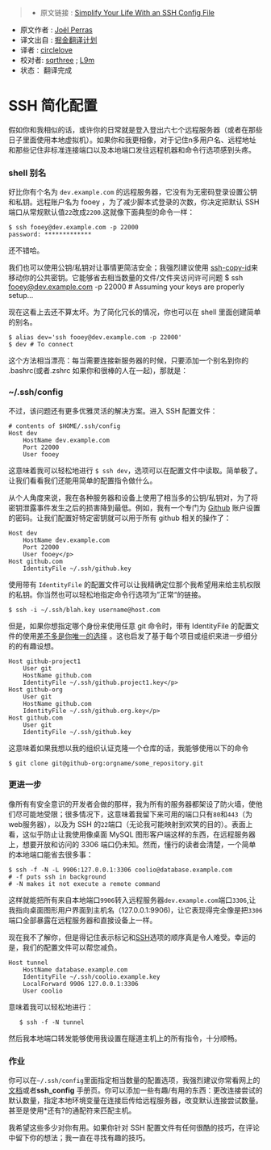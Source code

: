 >* 原文链接 : [Simplify Your Life With an SSH Config File](http://nerderati.com/2011/03/17/simplify-your-life-with-an-ssh-config-file/)
* 原文作者 : [Joël Perras](http://nerderati.com/about/)
* 译文出自 : [掘金翻译计划](https://github.com/xitu/gold-miner)
* 译者 : [circlelove](https://github.com/circlelove)
* 校对者: [sqrthree](https://github.com/sqrthree) ; [L9m](https://github.com/L9m)
* 状态： 翻译完成

# SSH 简化配置

假如你和我相似的话，或许你的日常就是登入登出六七个远程服务器（或者在那些日子里面使用本地虚拟机）。如果你和我更相像，对于记住n多用户名、远程地址和那些记住非标准连接端口以及本地端口发往远程机器和命令行选项感到头疼。

### shell 别名

好比你有个名为 `dev.example.com` 的远程服务器，它没有为无密码登录设置公钥和私钥。远程账户名为 fooey ，为了减少脚本式登录的次数，你决定把默认 SSH 端口从常规默认值`22`改成`2200`.这就像下面典型的命令一样：

    $ ssh fooey@dev.example.com -p 22000
    password: *************

还不错哈。

我们也可以使用公钥/私钥对让事情更简洁安全；我强烈建议使用 [ssh-copy-id](http://linux.die.net/man/1/ssh-copy-id)来移动你的公共密钥。它能够省去相当数量的文件/文件夹访问许可问题
    $ ssh fooey@dev.example.com -p 22000
    # Assuming your keys are properly setup…

现在这看上去还不算太坏。为了简化冗长的情况，你也可以在 shell 里面创建简单的别名。

    $ alias dev='ssh fooey@dev.example.com -p 22000'
    $ dev # To connect

这个方法相当漂亮：每当需要连接新服务器的时候，只要添加一个别名到你的 .bashrc(或者.zshrc 如果你和很棒的人在一起)，那就是：

### ~/.ssh/config

不过，该问题还有更多优雅灵活的解决方案。进入 SSH 配置文件：

    # contents of $HOME/.ssh/config
    Host dev
        HostName dev.example.com
        Port 22000
        User fooey


这意味着我可以轻松地进行 `$ ssh dev`，选项可以在配置文件中读取。简单极了。让我们看看我们还能用简单的配置指令做什么。


从个人角度来说，我在各种服务器和设备上使用了相当多的公钥/私钥对，为了将密钥泄露事件发生之后的损害降到最低。例如，我有一个专门为 [Github](https://github.com/jperras)  账户设置的密码。让我们配置好特定密钥就可以用于所有 github 相关的操作了：

    Host dev
        HostName dev.example.com
        Port 22000
        User fooey</p>
    Host github.com
        IdentityFile ~/.ssh/github.key


使用带有 `IdentityFile` 的配置文件可以让我精确定位那个我希望用来给主机权限的私钥。你当然也可以轻松地指定命令行选项为”正常“的链接。

    $ ssh -i ~/.ssh/blah.key username@host.com



但是，如果你想指定哪个身份来使用任意 git 命令时，带有 IdentityFile 的配置文件的使用[差不多是你唯一的选择](https://git.wiki.kernel.org/index.php/GitTips#How_to_pass_ssh_options_in_git.3F) 。这也启发了基于每个项目或组织来进一步细分的的有趣设想。

    Host github-project1
        User git
        HostName github.com
        IdentityFile ~/.ssh/github.project1.key</p>
    Host github-org
        User git
        HostName github.com
        IdentityFile ~/.ssh/github.org.key</p>
    Host github.com
        User git
        IdentityFile ~/.ssh/github.key


这意味着如果我想以我的组织认证克隆一个仓库的话，我能够使用以下的命令


    $ git clone git@github-org:orgname/some_repository.git


### 更进一步


像所有有安全意识的开发者会做的那样，我为所有的服务器都架设了防火墙，使他们尽可能地受限；很多情况下，这意味着我留下来可用的端口只有`80`和`443`（为web服务器），以及为 SSH 的`22`端口（无论我可能映射到欢笑的目的）。表面上看，这似乎防止让我使用像桌面 MySQL 图形客户端这样的东西，在远程服务器上，想要开放和访问的 3306 端口仍未知。然而，懂行的读者会清楚，一个简单的本地端口能省去很多事：

    $ ssh -f -N -L 9906:127.0.0.1:3306 coolio@database.example.com
    # -f puts ssh in background
    # -N makes it not execute a remote command



这样就能把所有来自本地端口`9906`转入远程服务器`dev.example.com`端口`3306`,让我指向桌面图形用户界面到主机名（127.0.0.1:9906)，让它表现得完全像是把`3306`端口全部暴露在远程服务器和直接设备上一样。


现在我不了解你，但是得记住表示标记和[SSH](http://linux.die.net/man/1/ssh)选项的顺序真是令人难受。幸运的是，我们的配置文件可以帮您减负。

    Host tunnel
        HostName database.example.com
        IdentityFile ~/.ssh/coolio.example.key
        LocalForward 9906 127.0.0.1:3306
        User coolio



意味着我可以轻松地进行：
```
   $ ssh -f -N tunnel

```
然后我本地端口转发能够使用我设置在隧道主机上的所有指令，十分顺畅。

### 作业


你可以在`~/.ssh/config`里面指定相当数量的配置选项，我强烈建议你常看网上的[文档](http://linux.die.net/man/5/ssh_config)或者**ssh_config** 手册页。你可以添加一些有趣/有用的东西：更改连接尝试的默认数量，指定本地环境变量在连接后传给远程服务器，改变默认连接尝试数量。甚至是使用*还有?的通配符来匹配主机。

我希望这些多少对你有用。如果你针对 SSH 配置文件有任何很酷的技巧，在评论中留下你的想法；我一直在寻找有趣的技巧。
